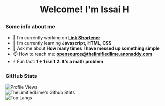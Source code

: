 # <p style="text-align: center">Welcome! I'm Issai H</p>
<!--
**TheLimifiedLime/TheLimifiedLime** is a ✨ _special_ ✨ repository because its `README.md` (this file) appears on your GitHub profile. -->
### Some info about me

- 🔭 I’m currently working on **[Link Shortener](https://github.com/TheLimifiedLime/Link-Shortener-Bot)**
- 🌱 I’m currently learning **Javascript, HTML, CSS**
- 💬 Ask me about **How many times I have messed up something simple**
- 📫 How to reach me: **opensource@thelimifiedlime.anonaddy.com**
- ⚡ Fun fact: **1 + 1 isn't 2. It's a math problem**
### GitHub Stats
![Profile Views](https://api.ghprofile.me/view?username=TheLimifiedLime&color=2ECC71)  
![TheLimifiedLime's Github Stats](https://github-readme-stats.vercel.app/api?username=TheLimifiedLime&theme=vue-dark)  
![Top Langs](https://github-readme-stats.vercel.app/api/top-langs/?username=TheLimifiedLime&theme=vue-dark)  
